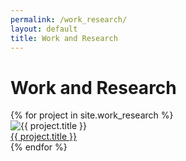 ```yaml
---
permalink: /work_research/
layout: default
title: Work and Research
---
```

# Work and Research

<div class="row">
  {% for project in site.work_research %}
    <div class="column">
      <img src="../assets/images/work_research/{{ project.name }}.jpg" alt="{{ project.title }}" title="{{ project.action }}">
      <a href= "{{ project.url }}">
        <div class="overlay">
          <div class="text">{{ project.title }}</div>
        </div>
      </a>
    </div>
  {% endfor %}
</div>